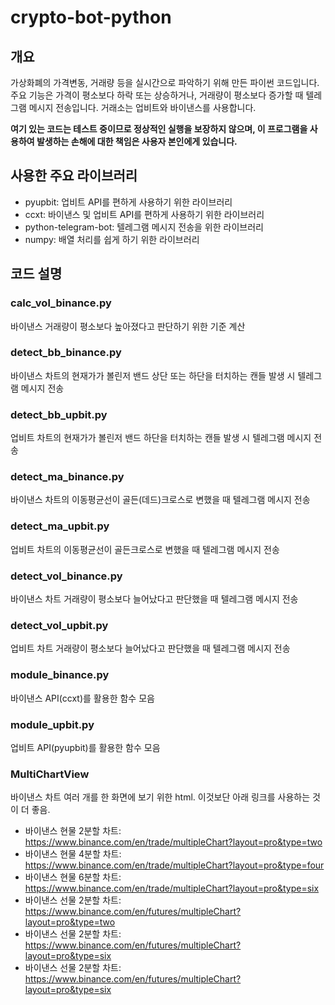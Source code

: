 # crypto-bot-python

## 개요
가상화폐의 가격변동, 거래량 등을 실시간으로 파악하기 위해 만든 파이썬 코드입니다. 주요 기능은 가격이 평소보다 하락 또는 상승하거나, 거래량이 평소보다 증가할 때 텔레그램 메시지 전송입니다. 거래소는 업비트와 바이낸스를 사용합니다.

**여기 있는 코드는 테스트 중이므로 정상적인 실행을 보장하지 않으며, 이 프로그램을 사용하여 발생하는 손해에 대한 책임은 사용자 본인에게 있습니다.**

## 사용한 주요 라이브러리
* pyupbit: 업비트 API를 편하게 사용하기 위한 라이브러리
* ccxt: 바이낸스 및 업비트 API를 편하게 사용하기 위한 라이브러리
* python-telegram-bot: 텔레그램 메시지 전송을 위한 라이브러리
* numpy: 배열 처리를 쉽게 하기 위한 라이브러리

## 코드 설명

### calc_vol_binance.py
바이낸스 거래량이 평소보다 높아졌다고 판단하기 위한 기준 계산

### detect_bb_binance.py
바이낸스 차트의 현재가가 볼린저 밴드 상단 또는 하단을 터치하는 캔들 발생 시 텔레그램 메시지 전송

### detect_bb_upbit.py
업비트 차트의 현재가가 볼린저 밴드 하단을 터치하는 캔들 발생 시 텔레그램 메시지 전송

### detect_ma_binance.py
바이낸스 차트의 이동평균선이 골든(데드)크로스로 변했을 때 텔레그램 메시지 전송

### detect_ma_upbit.py
업비트 차트의 이동평균선이 골든크로스로 변했을 때 텔레그램 메시지 전송

### detect_vol_binance.py
바이낸스 차트 거래량이 평소보다 늘어났다고 판단했을 때 텔레그램 메시지 전송

### detect_vol_upbit.py
업비트 차트 거래량이 평소보다 늘어났다고 판단했을 때 텔레그램 메시지 전송

### module_binance.py
바이낸스 API(ccxt)를 활용한 함수 모음

### module_upbit.py
업비트 API(pyupbit)를 활용한 함수 모음

### MultiChartView
바이낸스 차트 여러 개를 한 화면에 보기 위한 html. 이것보단 아래 링크를 사용하는 것이 더 좋음.
* 바이낸스 현물 2분할 차트: https://www.binance.com/en/trade/multipleChart?layout=pro&type=two
* 바이낸스 현물 4분할 차트: https://www.binance.com/en/trade/multipleChart?layout=pro&type=four
* 바이낸스 현물 6분할 차트: https://www.binance.com/en/trade/multipleChart?layout=pro&type=six
* 바이낸스 선물 2분할 차트: https://www.binance.com/en/futures/multipleChart?layout=pro&type=two
* 바이낸스 선물 2분할 차트: https://www.binance.com/en/futures/multipleChart?layout=pro&type=six
* 바이낸스 선물 2분할 차트: https://www.binance.com/en/futures/multipleChart?layout=pro&type=six